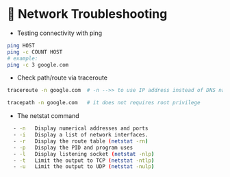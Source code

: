# 🐧 Network Troubleshooting
- Testing connectivity with ping
```bash
ping HOST
ping -c COUNT HOST
# example:
ping -c 3 google.com
```
- Check path/route via traceroute
```bash
traceroute -n google.com  # -n -->> to use IP address instead of DNS name

tracepath -n google.com   # it does not requires root privilege
```

- The netstat command
```bash
  - -n   Display numerical addresses and ports
  - -i   Display a list of network interfaces.
  - -r   Display the route table (netstat -rn)
  - -p   Display the PID and program uses
  - -l   Display listening socket (netstat -nlp)
  - -t   Limit the output to TCP (netstat -ntlp)
  - -u   Limit the output to UDP (netstat -nulp)
```
